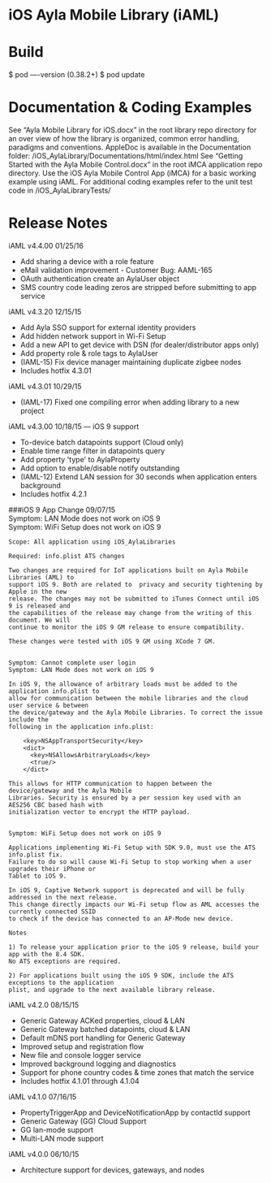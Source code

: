 
iOS Ayla Mobile Library (iAML)
=======================


Build
=====
$ pod —-version (0.38.2+)
$ pod update


Documentation & Coding Examples
===============================
See “Ayla Mobile Library for iOS.docx” in the root library repo directory for an over view of how the library is organized, common error handling, paradigms and conventions.
AppleDoc is available in the Documentation folder:
  <repo>/iOS_AylaLibrary/Documentations/html/index.html
See  “Getting Started with the Ayla Mobile Control.docx” in the root iMCA application repo directory.
Use the iOS Ayla Mobile Control App (iMCA) for a basic working example using iAML.
For additional coding examples refer to the unit test code in <repoDir>/iOS_AylaLibraryTests/


Release Notes
=============

iAML v4.4.00                                     01/25/16
- Add sharing a device with a role feature
- eMail validation improvement - Customer Bug: AAML-165
- OAuth authentication create an AylaUser object
- SMS country code leading zeros are stripped before submitting to app service

iAML v4.3.20                                     12/15/15
- Add Ayla SSO support for external identity providers
- Add hidden network support in Wi-Fi Setup
- Add a new API to get device with DSN (for dealer/distributor apps only)
- Add property role & role tags to AylaUser
- (IAML-15) Fix device manager maintaining duplicate zigbee nodes
- Includes hotfix 4.3.01

iAML v4.3.01                                     10/29/15
- (IAML-17) Fixed one compiling error when adding library to a new project

iAML v4.3.00                                     10/18/15
 — iOS 9 support  
 - To-device batch datapoints support (Cloud only)
 - Enable time range filter in datapoints query
 - Add property 'type' to AylaProperty
 - Add option to enable/disable notify outstanding
 - (IAML-12) Extend LAN session for 30 seconds when application enters background
 - Includes hotfix 4.2.1

###iOS 9 App Change                                   09/07/15  
    Symptom: LAN Mode does not work on iOS 9  
    Symptom: WiFi Setup does not work on iOS 9  
    
    Scope: All application using iOS_AylaLibraries

    Required: info.plist ATS changes

    Two changes are required for IoT applications built on Ayla Mobile Libraries (AML) to
    support iOS 9. Both are related to  privacy and security tightening by Apple in the new
    release. The changes may not be submitted to iTunes Connect until iOS 9 is released and
    the capabilities of the release may change from the writing of this document. We will
    continue to monitor the iOS 9 GM release to ensure compatibility.

    These changes were tested with iOS 9 GM using XCode 7 GM.


    Symptom: Cannot complete user login
    Symptom: LAN Mode does not work on iOS 9

    In iOS 9, the allowance of arbitrary loads must be added to the application info.plist to
    allow for communication between the mobile libraries and the cloud user service & between
    the device/gateway and the Ayla Mobile Libraries. To correct the issue include the
    following in the application info.plist:

        <key>NSAppTransportSecurity</key>
        <dict>
          <key>NSAllowsArbitraryLoads</key>
          <true/>
        </dict>

    This allows for HTTP communication to happen between the device/gateway and the Ayla Mobile
    Libraries. Security is ensured by a per session key used with an AES256 CBC based hash with
    initialization vector to encrypt the HTTP payload. 


    Symptom: WiFi Setup does not work on iOS 9

    Applications implementing Wi-Fi Setup with SDK 9.0, must use the ATS info.plist fix.
    Failure to do so will cause Wi-Fi Setup to stop working when a user upgrades their iPhone or
    Tablet to iOS 9.

    In iOS 9, Captive Network support is deprecated and will be fully addressed in the next release.
    This change directly impacts our Wi-Fi setup flow as AML accesses the currently connected SSID
    to check if the device has connected to an AP-Mode new device.

    Notes

    1) To release your application prior to the iOS 9 release, build your app with the 8.4 SDK.
    No ATS exceptions are required.

    2) For applications built using the iOS 9 SDK, include the ATS exceptions to the application
    plist, and upgrade to the next available library release.


iAML v4.2.0                                      08/15/15  
  - Generic Gateway ACKed properties, cloud & LAN  
  - Generic Gateway batched datapoints, cloud & LAN  
  - Default mDNS port handling for Generic Gateway  
  - Improved setup and registration flow  
  - New file and console logger service  
  - Improved background logging and diagnostics  
  - Support for phone country codes & time zones that match the service  
  - Includes hotfix 4.1.01 through 4.1.04  

iAML v4.1.0                                      07/16/15
  - PropertyTriggerApp and DeviceNotificationApp by contactId support
  - Generic Gateway (GG) Cloud Support
  - GG lan-mode support
  - Multi-LAN mode support

iAML v4.0.0                                      06/10/15
  - Architecture support for devices, gateways, and nodes

